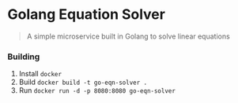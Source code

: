 # Golang Equation Solver

> A simple microservice built in Golang to solve linear equations

### Building

1. Install `docker`
2. Build `docker build -t go-eqn-solver .`
3. Run `docker run -d -p 8080:8080 go-eqn-solver`

